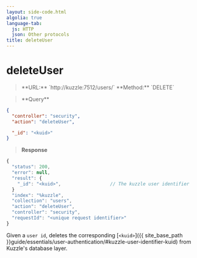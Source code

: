 ```yaml
---
layout: side-code.html
algolia: true
language-tab:
  js: HTTP
  json: Other protocols
title: deleteUser
---
```



# deleteUser



<blockquote class="js">
<p>
**URL:** `http://kuzzle:7512/users/<kuid>`  
**Method:** `DELETE`
</p>
</blockquote>

<blockquote class="json">
<p>
**Query**
</p>
</blockquote>

```json
{
  "controller": "security",
  "action": "deleteUser",

  "_id": "<kuid>"
}
```

>**Response**

```javascript
{
  "status": 200,
  "error": null,
  "result": {
    "_id": "<kuid>",                  // The kuzzle user identifier
  }
  "index": "%kuzzle",
  "collection": "users",
  "action": "deleteUser",
  "controller": "security",
  "requestId": "<unique request identifier>"
}
```

Given a `user id`, deletes the corresponding [`<kuid>`]({{ site_base_path }}guide/essentials/user-authentication/#kuzzle-user-identifier-kuid) from Kuzzle's database layer.
